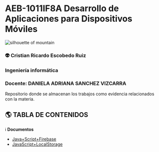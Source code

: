 # AEB-1011IF8A Desarrollo de Aplicaciones para Dispositivos Móviles

<img title="Elliott Engelmann" src="https://images.unsplash.com/photo-1571203191207-c7dc52f66d7a?ixlib=rb-1.2.1&ixid=eyJhcHBfaWQiOjEyMDd9&auto=format&fit=crop&w=1489&q=80" alt="silhouette of mountain" data-align="center">

### :alien: Cristian Ricardo Escobedo Ruiz
### Ingeniería informática
### Docente: DANIELA ADRIANA SANCHEZ VIZCARRA


Repositorio donde se almacenan los trabajos como evidencia relacionados con la materia.

## :earth_americas: TABLA DE CONTENIDOS

:information_source: **Documentos**

* [Java+Script+Firebase](JavaScript+Firebase/README.md) 
* [JavaScript+LocalStorage](JavaScript+LocalStorage/README.md)

